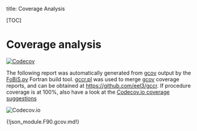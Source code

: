 title: Coverage Analysis

[TOC]

# Coverage analysis

[![Codecov](https://img.shields.io/codecov/c/github/jacobwilliams/json-fortran.svg?style=plastic)](http://codecov.io/github/jacobwilliams/json-fortran?branch=master)


The following report was automatically generated from
[gcov](https://gcc.gnu.org/onlinedocs/gcc/Gcov.html) output by the
[FoBiS.py](https://github.com/szaghi/FoBiS) Fortran build
tool. [gccr.pl](|url|/page/development-resources/gccr.pl) was used to
merge [gcov](https://gcc.gnu.org/onlinedocs/gcc/Gcov.html) coverage
reports, and can be obtained at <https://github.com/eel3/gccr>. If
procedure coverage is at 100%, also have a look at the
[Codecov.io coverage suggestions](https://codecov.io/github/jacobwilliams/json-fortran/features/suggestions)

![Codecov.io](http://codecov.io/github/jacobwilliams/json-fortran/branch.svg?branch=master)

{!json_module.F90.gcov.md!}
